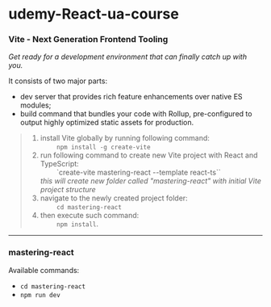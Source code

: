 # udemy-React-ua-course

### Vite - Next Generation Frontend Tooling
_Get ready for a development environment that can finally catch up with you._

It consists of two major parts:
* dev server that provides rich feature enhancements over native ES modules;
* build command that bundles your code with Rollup, pre-configured to output highly optimized static assets for production.

> 1. install Vite globally by running following command:\
>  &emsp; &emsp;``npm install -g create-vite``
> 2. run following command to create new Vite project with React and TypeScript:\
>  &emsp; &emsp;`create-vite mastering-react --template react-ts``\
>  _this  will create new folder called "mastering-react" with initial Vite project structure_
> 3. navigate to the newly created project folder:\
>  &emsp; &emsp;``cd mastering-react``
> 4. then execute such command:\
>   &emsp; &emsp;``npm install``.

- - -

### mastering-react
Available commands:
  * ``cd mastering-react``
  * ``npm run dev``

